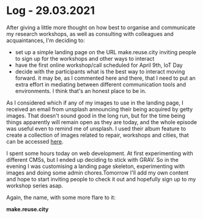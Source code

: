 # Log - 29.03.2021

After giving a little more thought on how best to organise and communicate my research workshops, as well as consulting with colleagues and acquaintances, I'm deciding to:

- set up a simple landing page on the URL make.reuse.city inviting people to sign up for the workshops and other ways to interact
- have the first online workshop/call scheduled for April 9th, IoT Day
- decide with the participants what is the best way to interact moving forward. it may be, as I commented here and there, that I need to put an extra effort in mediating between different communication tools and environments. I think that's an honest place to be in.

As I considered which if any of my images to use in the landing page, I received an email from unsplash announcing their being acquired by getty images. That doesn't sound good in the long run, but for the time being things apparently will remain open as they are today, and the whole episode was useful even to remind me of unsplash. I used their album feature to create a collection of images related to repair, workshops and cities, that can be accessed [here](https://unsplash.com/collections/74655758/make-reuse-city).

I spent some hours today on web development. At first experimenting with different CMSs, but I ended up deciding to stick with GRAV. So in the evening I was customising a landing page skeleton, experimenting with images and doing some admin chores.Tomorrow I'll add my own content and hope to start inviting people to check it out and hopefully sign up to my workshop series asap.

Again, the name, with some more flare to it:

**make.reuse.city**
